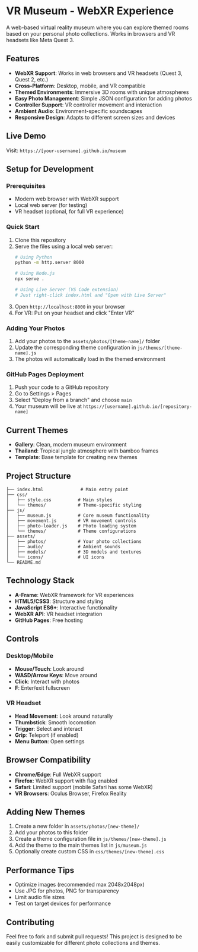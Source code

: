 # VR Museum - WebXR Experience

A web-based virtual reality museum where you can explore themed rooms based on your personal photo collections. Works in browsers and VR headsets like Meta Quest 3.

## Features

- **WebXR Support**: Works in web browsers and VR headsets (Quest 3, Quest 2, etc.)
- **Cross-Platform**: Desktop, mobile, and VR compatible
- **Themed Environments**: Immersive 3D rooms with unique atmospheres
- **Easy Photo Management**: Simple JSON configuration for adding photos
- **Controller Support**: VR controller movement and interaction
- **Ambient Audio**: Environment-specific soundscapes
- **Responsive Design**: Adapts to different screen sizes and devices

## Live Demo

Visit: `https://[your-username].github.io/museum`

## Setup for Development

### Prerequisites
- Modern web browser with WebXR support
- Local web server (for testing)
- VR headset (optional, for full VR experience)

### Quick Start
1. Clone this repository
2. Serve the files using a local web server:
   ```bash
   # Using Python
   python -m http.server 8000
   
   # Using Node.js
   npx serve .
   
   # Using Live Server (VS Code extension)
   # Just right-click index.html and "Open with Live Server"
   ```
3. Open `http://localhost:8000` in your browser
4. For VR: Put on your headset and click "Enter VR"

### Adding Your Photos
1. Add your photos to the `assets/photos/[theme-name]/` folder
2. Update the corresponding theme configuration in `js/themes/[theme-name].js`
3. The photos will automatically load in the themed environment

### GitHub Pages Deployment
1. Push your code to a GitHub repository
2. Go to Settings > Pages
3. Select "Deploy from a branch" and choose `main`
4. Your museum will be live at `https://[username].github.io/[repository-name]`

## Current Themes
- **Gallery**: Clean, modern museum environment
- **Thailand**: Tropical jungle atmosphere with bamboo frames
- **Template**: Base template for creating new themes

## Project Structure

```
├── index.html              # Main entry point
├── css/
│   ├── style.css          # Main styles
│   └── themes/            # Theme-specific styling
├── js/
│   ├── museum.js          # Core museum functionality
│   ├── movement.js        # VR movement controls
│   ├── photo-loader.js    # Photo loading system
│   └── themes/            # Theme configurations
├── assets/
│   ├── photos/            # Your photo collections
│   ├── audio/             # Ambient sounds
│   ├── models/            # 3D models and textures
│   └── icons/             # UI icons
└── README.md
```

## Technology Stack

- **A-Frame**: WebXR framework for VR experiences
- **HTML5/CSS3**: Structure and styling
- **JavaScript ES6+**: Interactive functionality
- **WebXR API**: VR headset integration
- **GitHub Pages**: Free hosting

## Controls

### Desktop/Mobile
- **Mouse/Touch**: Look around
- **WASD/Arrow Keys**: Move around
- **Click**: Interact with photos
- **F**: Enter/exit fullscreen

### VR Headset
- **Head Movement**: Look around naturally
- **Thumbstick**: Smooth locomotion
- **Trigger**: Select and interact
- **Grip**: Teleport (if enabled)
- **Menu Button**: Open settings

## Browser Compatibility

- **Chrome/Edge**: Full WebXR support
- **Firefox**: WebXR support with flag enabled
- **Safari**: Limited support (mobile Safari has some WebXR)
- **VR Browsers**: Oculus Browser, Firefox Reality

## Adding New Themes

1. Create a new folder in `assets/photos/[new-theme]/`
2. Add your photos to this folder
3. Create a theme configuration file in `js/themes/[new-theme].js`
4. Add the theme to the main themes list in `js/museum.js`
5. Optionally create custom CSS in `css/themes/[new-theme].css`

## Performance Tips

- Optimize images (recommended max 2048x2048px)
- Use JPG for photos, PNG for transparency
- Limit audio file sizes
- Test on target devices for performance

## Contributing

Feel free to fork and submit pull requests! This project is designed to be easily customizable for different photo collections and themes. 